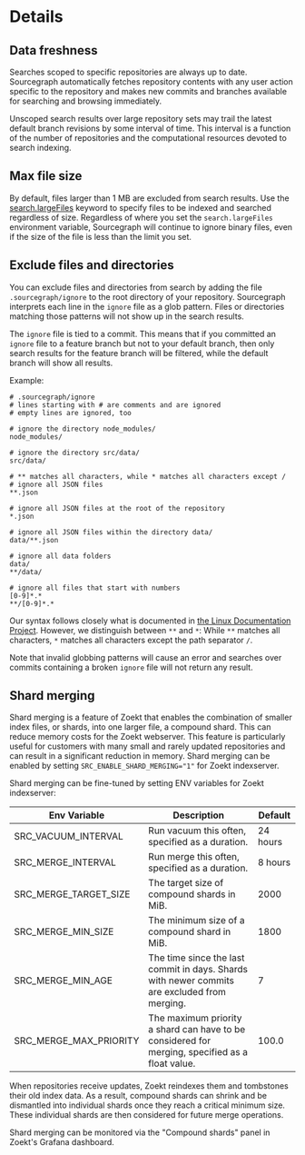 # Details

## Data freshness

Searches scoped to specific repositories are always up to date. Sourcegraph automatically fetches repository contents with any user action specific to the repository and makes new commits and branches available for searching and browsing immediately.

Unscoped search results over large repository sets may trail the latest default branch revisions by some interval of time. This interval is a function of the number of repositories and the computational resources devoted to search indexing.

## Max file size

By default, files larger than 1 MB are excluded from search results. Use the [search.largeFiles](../../../admin/config/site_config.md#search-largeFiles) keyword to specify files to be indexed and searched regardless of size. Regardless of where you set the `search.largeFiles` environment variable, Sourcegraph will continue to ignore binary files, even if the size of the file is less than the limit you set.

## Exclude files and directories

You can exclude files and directories from search by adding the file `.sourcegraph/ignore` to the root directory of your repository. Sourcegraph interprets each line in the `ignore` file as a glob pattern. Files or directories matching those patterns will not show up in the search results.

The `ignore` file is tied to a commit. This means that if you committed an `ignore` file to a feature branch but not to your default branch, then only search results for the feature branch will be filtered, while the default branch will show all results.

Example:

```
# .sourcegraph/ignore
# lines starting with # are comments and are ignored
# empty lines are ignored, too

# ignore the directory node_modules/
node_modules/

# ignore the directory src/data/
src/data/

# ** matches all characters, while * matches all characters except /
# ignore all JSON files
**.json

# ignore all JSON files at the root of the repository
*.json

# ignore all JSON files within the directory data/
data/**.json

# ignore all data folders
data/
**/data/

# ignore all files that start with numbers
[0-9]*.*
**/[0-9]*.*
```

Our syntax follows closely what is documented in [the Linux Documentation Project](https://tldp.org/LDP/GNU-Linux-Tools-Summary/html/x11655.htm). However, we distinguish between `**` and `*`: While `**` matches all characters, `*` matches all characters except the path separator `/`.

Note that invalid globbing patterns will cause an error and searches over commits containing a broken `ignore` file will not return any result.

## Shard merging

Shard merging is a feature of Zoekt that enables the combination of smaller index files, or shards, into one larger file, a compound shard. This can reduce memory costs for the Zoekt webserver. This feature is particularly useful for customers with many small and rarely updated repositories and can result in a significant reduction in memory. Shard merging can be enabled by setting `SRC_ENABLE_SHARD_MERGING="1"` for Zoekt indexserver.

Shard merging can be fine-tuned by setting ENV variables for Zoekt indexserver:

| Env Variable           | Description                                                                                     | Default                                                |
|------------------------|-------------------------------------------------------------------------------------------------|--------------------------------------------------------|
| SRC_VACUUM_INTERVAL    | Run vacuum this often, specified as a duration.                                                 | 24 hours                                               |
| SRC_MERGE_INTERVAL     | Run merge this often, specified as a duration.                                                  | 8 hours                                                |
| SRC_MERGE_TARGET_SIZE  | The target size of compound shards in MiB.                                                      | 2000                                                   |
| SRC_MERGE_MIN_SIZE     | The minimum size of a compound shard in MiB.                                                    | 1800                                                   |
| SRC_MERGE_MIN_AGE      | The time since the last commit in days. Shards with newer commits are excluded from merging.   | 7                                                      |
| SRC_MERGE_MAX_PRIORITY | The maximum priority a shard can have to be considered for merging, specified as a float value. | 100.0                                                  |

When repositories receive updates, Zoekt reindexes them and tombstones their old index data. As a result, compound shards can shrink and be dismantled into individual shards once they reach a critical minimum size. These individual shards are then considered for future merge operations.

Shard merging can be monitored via the "Compound shards" panel in Zoekt's Grafana dashboard.

